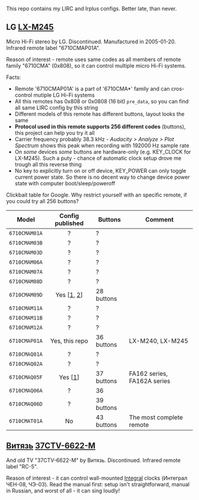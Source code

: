 This repo contains my LIRC and Irplus configs. Better late, than never.

## LG [LX-M245](https://www.google.com/search?q=LG+LX-M245&tbm=isch)

Micro Hi-Fi stereo by LG. Discontinued. Manufactured in 2005-01-20. Infrared remote label "6710CMAP01A".

Reason of interest - remote uses same codes as all members of remote family "6710CMA" (0x808), so it can control multiple micro Hi-Fi systems.

Facts:
* Remote '6710CMAP01A' is a part of '6710CMA*' family and can cros-control mutiple LG Hi-Fi systems
* All this remotes has 0x808 or 0x0808 (16 bit) `pre_data`, so you can find all same LIRC config by this string
* Different models of this remote has different buttons, layout looks the same
* **Protocol used in this remote supports 256 different codes** (buttons), this project can help you try it all
* Carrier frequency probably 38.3 kHz - *Audacity > Analyze > Plot Spectrum* shows this peak when recording with 192000 Hz sample rate
* On *some* devices *some* buttons are hardware-only (e.g. KEY_CLOCK for LX-M245). Such a puty - chance of automatic clock setup drove me trough all this reverse thing
* No key to explicitly turn on or off device, KEY_POWER can only toggle current power state. So there is no decent way to change device power state with computer boot/sleep/poweroff

Clickbait table for Google. Why restrict yourself with an specific remote, if you could try all 256 buttons?

| Model         | Config published | Buttons | Comment |
| :-----------: | :--------------: | --------| ------- |
| `6710CMAM01A` | ?                | ?       |         |
| `6710CMAM03B` | ?                | ?       |         |
| `6710CMAM03D` | ?                | ?       |         |
| `6710CMAM06A` | ?                | ?       |         |
| `6710CMAM07A` | ?                | ?       |         |
| `6710CMAM08D` | ?                | ?       |         |
| `6710CMAM09D` | Yes [[1](https://sourceforge.net/p/lirc-remotes/mailman/attachment/90994684-d38f-ce19-6adf-27f4d021467e%40gmail.com/1/), [2](https://gist.github.com/besi/9aa3efe5a5def151420fdfacba21302a)] | 28 buttons | |
| `6710CMAM11A` | ?                | ?       |         |
| `6710CMAM11B` | ?                | ?       |         |
| `6710CMAM12A` | ?                | ?       |         |
| `6710CMAP01A` | Yes, this repo   | 36 buttons | LX-M240, LX-M245 |
| `6710CMAQ01A` | ?                | ?       |         |
| `6710CMAQ02A` | ?                | ?       |         |
| `6710CMAQ05F` | Yes [[1](https://sourceforge.net/p/lirc/mailman/message/32481685/)] | 37 buttons | FA162 series, FA162A series |
| `6710CMAQ06A` | ?                | 36         |         |
| `6710CMAQ06D` | ?                | 39 buttons |         |
| `6710CMAT01A` | No               | 43 buttons | The most complete remote |

## [Витязь](http://www.vityas.com) [37CTV-6622-M](https://www.google.com/search?q=37CTV-6622-M&tbm=isch)

And old TV "37CTV-6622-M" by Витязь. Discontinued. Infrared remote label "RC-5".

Reason of interest - it can control wall-mounted [Integral](https://integral.by) clocks (Интеграл ЧЕН-08, ЧЭ-03). Read the manual first: setup isn't straightforward, manual in Russian, and worst of all - it can sing loudly!
